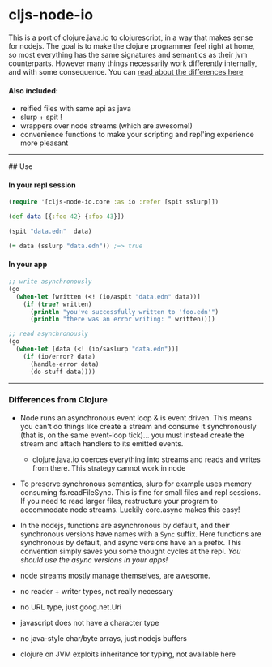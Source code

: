 
# cljs-node-io

This is a port of clojure.java.io to clojurescript, in a way that makes sense for nodejs. The goal is to make the clojure programmer feel right at home, so most everything has the same signatures and semantics as their jvm counterparts. However many things necessarily work differently internally, and with some consequence. You can [read about the differences here](#differences-from-clojure)

#### Also included:
  + reified files with same api as java
  + slurp + spit !
  + wrappers over node streams (which are awesome!)
  + convenience functions to make your scripting and repl'ing experience more pleasant

<hr>
## Use

#### In your repl session

```clj
(require '[cljs-node-io.core :as io :refer [spit sslurp]])

(def data [{:foo 42} {:foo 43}])

(spit "data.edn"  data)

(= data (sslurp "data.edn")) ;=> true

```

#### In your app

```clj
;; write asynchronously
(go
  (when-let [written (<! (io/aspit "data.edn" data))]
    (if (true? written)
      (println "you've successfully written to 'foo.edn'")
      (println "there was an error writing: " written))))

;; read asynchronously
(go
  (when-let [data (<! (io/saslurp "data.edn"))]
    (if (io/error? data)
      (handle-error data)
      (do-stuff data))))

```
<hr>

### Differences from Clojure
  + Node runs an asynchronous event loop & is event driven. This means you can't do things like create a stream and consume it synchronously (that is, on the same event-loop tick)... you must instead create the stream and attach handlers to its emitted events.
    - clojure.java.io coerces everything into streams and reads and writes from there. This strategy cannot work in node


  + To preserve synchronous semantics, slurp for example uses memory consuming fs.readFileSync. This is fine for small files and repl sessions. If you need to read larger files, restructure your program to accommodate node streams. Luckily core.async makes this easy!


  + In the nodejs, functions are asynchronous by default, and their synchronous versions have names with a `Sync` suffix. Here functions are synchronous by default, and async versions have an `a` prefix. This convention simply saves you some thought cycles at the repl. *You should use the async versions in your apps!*


  + node streams mostly manage themselves, are awesome.
  + no reader + writer types, not really necessary
  + no URL type, just goog.net.Uri
  + javascript does not have a character type
  + no java-style char/byte arrays, just nodejs buffers
  + clojure on JVM exploits inheritance for typing, not available here
  
  